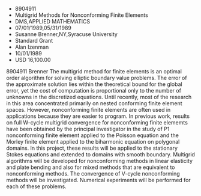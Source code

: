 
* 8904911
* Multigrid Methods for Nonconforming Finite Elements
* DMS,APPLIED MATHEMATICS
* 07/01/1989,05/31/1989
* Susanne Brenner,NY,Syracuse University
* Standard Grant
* Alan Izenman
* 10/01/1989
* USD 16,100.00

8904911 Brenner The multigrid method for finite elements is an optimal order
algorithm for solving elliptic boundary value problems. The error of the
approximate solution lies within the theoretical bound for the global error, yet
the cost of computation is proportional only to the number of unknowns in the
discretized equations. Until recently, most of the research in this area
concentrated primarily on nested conforming finite element spaces. However,
nonconforming finite elements are often used in applications because they are
easier to program. In previous work, results on full W-cycle multigrid
convergence for nonconforming finite elememts have been obtained by the
principal investigator in the study of P1 nonconforming finite element applied
to the Poisson equation and the Morley finite element applied to the biharmonic
equation on polygonal domains. In this project, these results will be applied to
the stationary Stokes equations and extended to domains with smooth boundary.
Multigrid algorithms will be developed for nonconforming methods in linear
elasticity and plate bending and also for mixed methods that are equivalent to
nonconforming methods. The convergence of V-cycle nonconforming methods will be
investigated. Numerical experiments will be performed for each of these
problems.
